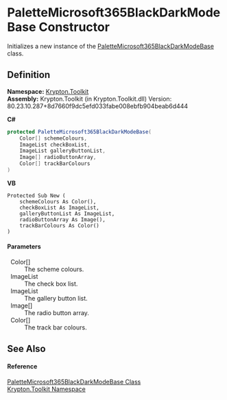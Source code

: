 # PaletteMicrosoft365BlackDarkModeBase Constructor


Initializes a new instance of the <a href="63c183a7-4f02-058e-2bfc-238113a7def1.md">PaletteMicrosoft365BlackDarkModeBase</a> class.



## Definition
**Namespace:** <a href="79d2eac2-21f4-54ff-7552-b20c33c30600.md">Krypton.Toolkit</a>  
**Assembly:** Krypton.Toolkit (in Krypton.Toolkit.dll) Version: 80.23.10.287+8d7660f9dc5efd033fabe008ebfb904beab6d444

**C#**
``` C#
protected PaletteMicrosoft365BlackDarkModeBase(
	Color[] schemeColours,
	ImageList checkBoxList,
	ImageList galleryButtonList,
	Image[] radioButtonArray,
	Color[] trackBarColours
)
```
**VB**
``` VB
Protected Sub New ( 
	schemeColours As Color(),
	checkBoxList As ImageList,
	galleryButtonList As ImageList,
	radioButtonArray As Image(),
	trackBarColours As Color()
)
```



#### Parameters
<dl><dt>  Color[]</dt><dd>The scheme colours.</dd><dt>  ImageList</dt><dd>The check box list.</dd><dt>  ImageList</dt><dd>The gallery button list.</dd><dt>  Image[]</dt><dd>The radio button array.</dd><dt>  Color[]</dt><dd>The track bar colours.</dd></dl>

## See Also


#### Reference
<a href="63c183a7-4f02-058e-2bfc-238113a7def1.md">PaletteMicrosoft365BlackDarkModeBase Class</a>  
<a href="79d2eac2-21f4-54ff-7552-b20c33c30600.md">Krypton.Toolkit Namespace</a>  
